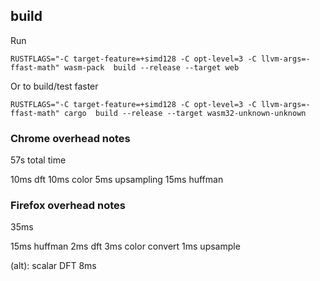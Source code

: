 
## build

Run
```
RUSTFLAGS="-C target-feature=+simd128 -C opt-level=3 -C llvm-args=-ffast-math" wasm-pack  build --release --target web
```

Or to build/test faster
```
RUSTFLAGS="-C target-feature=+simd128 -C opt-level=3 -C llvm-args=-ffast-math" cargo  build --release --target wasm32-unknown-unknown
```


### Chrome overhead notes

57s total time

10ms dft
10ms color
5ms upsampling
15ms huffman

### Firefox overhead notes

35ms

15ms huffman
2ms dft
3ms color convert
1ms upsample

(alt): scalar DFT 8ms